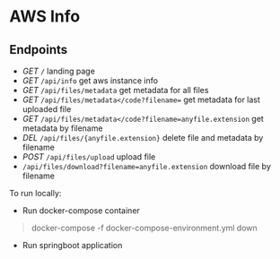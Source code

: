 # AWS Info

## Endpoints
* *GET* <code>/</code> landing page
* *GET* <code>/api/info</code> get aws instance info
* *GET* <code>/api/files/metadata</code> get metadata for all files
* *GET* <code>/api/files/metadata</code?filename=</code> get metadata for last uploaded file
* *GET* <code>/api/files/metadata</code?filename=anyfile.extension</code> get metadata by filename
* *DEL* <code>/api/files/{anyfile.extension}</code> delete file and metadata by filename
* *POST* <code>/api/files/upload</code>  upload file
* <code>/api/files/download?filename=anyfile.extension</code> download file by filename


To run locally:
* Run docker-compose container
> docker-compose -f docker-compose-environment.yml down
* Run springboot application
